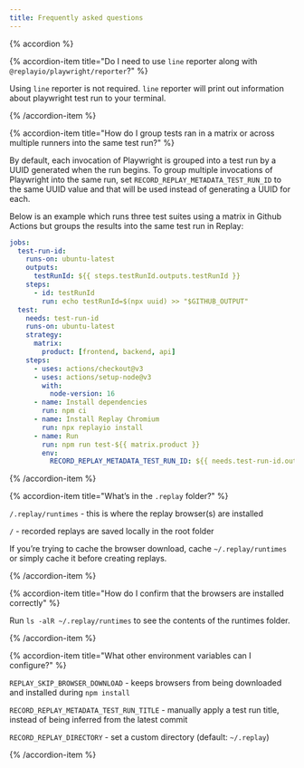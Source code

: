 ```yaml
---
title: Frequently asked questions
---
```


{% accordion %}

{% accordion-item title="Do I need to use `line` reporter along with `@replayio/playwright/reporter`?" %}

Using `line` reporter is not required. `line` reporter will print out information about playwright test run to your terminal.

{% /accordion-item %}

{% accordion-item title="How do I group tests ran in a matrix or across multiple runners into the same test run?" %}

By default, each invocation of Playwright is grouped into a test run by a UUID generated when the run begins. To group multiple invocations of Playwright into the same run, set `RECORD_REPLAY_METADATA_TEST_RUN_ID` to the same UUID value and that will be used instead of generating a UUID for each.

Below is an example which runs three test suites using a matrix in Github Actions but groups the results into the same test run in Replay:

```yaml
jobs:
  test-run-id:
    runs-on: ubuntu-latest
    outputs:
      testRunId: ${{ steps.testRunId.outputs.testRunId }}
    steps:
      - id: testRunId
        run: echo testRunId=$(npx uuid) >> "$GITHUB_OUTPUT"
  test:
    needs: test-run-id
    runs-on: ubuntu-latest
    strategy:
      matrix:
        product: [frontend, backend, api]
    steps:
      - uses: actions/checkout@v3
      - uses: actions/setup-node@v3
        with:
          node-version: 16
      - name: Install dependencies
        run: npm ci
      - name: Install Replay Chromium
        run: npx replayio install
      - name: Run
        run: npm run test-${{ matrix.product }}
        env:
          RECORD_REPLAY_METADATA_TEST_RUN_ID: ${{ needs.test-run-id.outputs.testRunId }}
```

{% /accordion-item %}

{% accordion-item title="What’s in the `.replay` folder?" %}

`/.replay/runtimes` - this is where the replay browser(s) are installed

`/` - recorded replays are saved locally in the root folder

If you’re trying to cache the browser download, cache `~/.replay/runtimes` or simply cache it before creating replays.

{% /accordion-item %}

{% accordion-item title="How do I confirm that the browsers are installed correctly" %}

Run `ls -alR ~/.replay/runtimes` to see the contents of the runtimes folder.

{% /accordion-item %}

{% accordion-item title="What other environment variables can I configure?" %}

`REPLAY_SKIP_BROWSER_DOWNLOAD` - keeps browsers from being downloaded and installed during `npm install`

`RECORD_REPLAY_METADATA_TEST_RUN_TITLE` - manually apply a test run title, instead of being inferred from the latest commit

`RECORD_REPLAY_DIRECTORY` - set a custom directory (default: `~/.replay`)

{% /accordion-item %}
